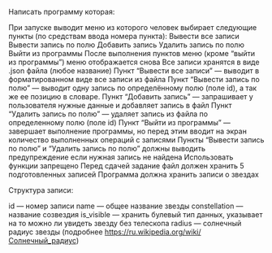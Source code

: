 Написать программу которая:

При запуске выводит меню из которого человек выбирает следующие пункты (по средствам ввода номера пункта):
Вывести все записи
Вывести запись по полю
Добавить запись
Удалить запись по полю
Выйти из программы
После выполнения пунктов меню (кроме “выйти из программы”) меню отображается снова
Все записи хранятся в виде .json файла (любое название)
Пункт “Вывести все записи” — выводит в форматированном виде все записи из файла
Пункт “Вывести запись по полю” — выводит одну запись по определённому полю (поле id), а так же ее позицию в словаре.
Пункт “Добавить запись” — запрашивает у пользователя нужные данные и добавляет запись в файл
Пункт “Удалить запись по полю” — удаляет запись из файла по определенному полю (поле id)
Пункт “Выйти из программы” — завершает выполнение программы, но перед этим вводит на экран количество выполненных операций с записями
Пункты “Вывести запись по полю” и “Удалить запись по полю” должны выводить предупреждение если нужная запись не найдена
Использовать функции запрещено
Перед сдачей задание файл должен хранить 5 подготовленных записей
Программа должна хранить записи о звездах

Структура записи:

id — номер записи
name — общее название звезды
constellation — название созвездия
is_visible — хранить булевый тип данных, указывает на то можно ли увидеть звезду без телескопа
radius — солнечный радиус звезды (подробнее https://ru.wikipedia.org/wiki/Солнечный_радиус)
